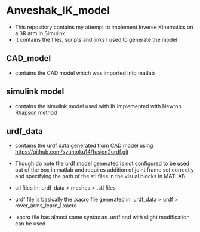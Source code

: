 # Anveshak_IK_model
* This repository contains my attempt to implement Inverse Kinematics on a 3R arm in Simulink
* It contains the files, scripts and links I used to generate the model

## CAD_model
  * contains the CAD model which was imported into matlab
  
## simulink model
  * contains the simulink model used with IK implemented with Newton Rhapson method
  
## urdf_data
  * contains the urdf data generated from CAD model using https://github.com/syuntoku14/fusion2urdf.git
  * Though do note the urdf model generated is not configured to be used out of the box in matlab and requires addition of joint frame set correctly and specifying the path of the stl files in the visual blocks in MATLAB


  * stl files in: urdf_data > meshes > .stl files
  * urdf file is basically the .xacro file generated in: urdf_data > urdf > rover_arms_learn_1.xacro
  * .xacro file has almost same syntax as .urdf and with slight modification can be used
